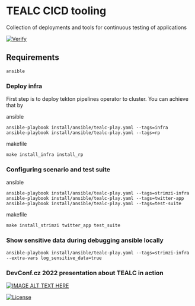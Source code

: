 # TEALC CICD tooling
Collection of deployments and tools for continuous testing of applications

[![Verify](https://github.com/ExcelentProject/tealc/actions/workflows/verify.yaml/badge.svg)](https://github.com/ExcelentProject/tealc/actions/workflows/verify.yaml)

## Requirements
```
ansible
```

### Deploy infra
First step is to deploy tekton pipelines operator to cluster. You can achieve that by

ansible
```
ansible-playbook install/ansible/tealc-play.yaml --tags=infra
ansible-playbook install/ansible/tealc-play.yaml --tags=rp
```

makefile
```
make install_infra install_rp
```

### Configuring scenario and test suite
ansible
```
ansible-playbook install/ansible/tealc-play.yaml --tags=strimzi-infra
ansible-playbook install/ansible/tealc-play.yaml --tags=twitter-app
ansible-playbook install/ansible/tealc-play.yaml --tags=test-suite
```

makefile
```
make install_strimzi twitter_app test_suite
```


### Show sensitive data during debugging ansible locally
```
ansible-playbook install/ansible/tealc-play.yaml --tags=strimzi-infra --extra-vars log_sensitive_data=true
```

### DevConf.cz 2022 presentation about TEALC in action
[![IMAGE ALT TEXT HERE](https://img.youtube.com/vi/oLAYig0zQgw/0.jpg)](https://www.youtube.com/watch?v=oLAYig0zQgw)


[![License](https://img.shields.io/badge/License-Apache%202.0-blue.svg)](https://opensource.org/licenses/Apache-2.0)
